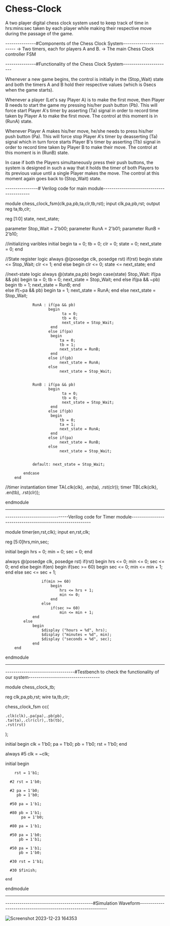 # Chess-Clock
A two player digital chess clock system used to keep track of time in hrs:mins:sec taken by each player while making their respective move during the passage of the game.


---------------#Components of the Chess Clock System-------------------------
-> Two timers, each for players A and B.
-> The main Chess Clock controller FSM


---------------#Functionality of the Chess Clock System-----------------------

Whenever a new game begins, the control is initially in the (Stop_Wait) state and both the timers A and B hold their respective values (which is 0secs when the game starts).

Whenever a player (Let's say Player A) is to make the first move, then Player B needs to start the game my pressing his/her push button (Pb). This will force start Player A's timer by asserting (Ta) signal in order to record time taken by Player A to make the first move. The control at this moment is in (RunA) state.

Whenever Player A makes his/her move, he/she needs to press his/her push button (Pa). This will force stop Player A's timer by deasserting (Ta) signal which in turn force starts Player B's timer by asserting (Tb) signal in order to record time taken by Player B to make their move. The control at this moment is in (RunB) state.

In case if both the Players simultaneously press their push buttons, the system is designed in such a way that it holds the timer of both Players to its previous value until a single Player makes the move. The control at this moment again goes back to (Stop_Wait) state.


----------------# Verilog code for main module------------------------------------------

module chess_clock_fsm(clk,pa,pb,ta,clr,tb,rst);
input clk,pa,pb,rst;
output reg ta,tb,clr;


reg [1:0] state, next_state;

parameter Stop_Wait = 2'b00;
parameter RunA = 2'b01;
parameter RunB = 2'b10;



//initializing varibles
    initial
        begin
            ta = 0;
            tb = 0;
            clr = 0;
            state = 0;
            next_state = 0;
        end


//State register logic
    always @(posedge clk, posedge rst)
        if(rst)
            begin
                state <= Stop_Wait;
                clr <= 1;
            end
        else
            begin
                clr <= 0;
                state <= next_state;
            end
            

//next-state logic
    always @(state,pa,pb)
        begin
            case(state)
                Stop_Wait: if(pa && pb)
                        begin
                            ta = 0;
                            tb = 0;
                            next_state = Stop_Wait;
                        end
                      else if(pa && ~pb)
                        begin
                            tb = 1;
                            next_state = RunB;
                        end    
                      else if(~pa && pb)
                        begin
                            ta = 1;
                            next_state = RunA;
                        end
                      else
                            next_state = Stop_Wait;
           
                RunA : if(pa && pb)
                       begin
                             ta = 0;
                             tb = 0;
                             next_state = Stop_Wait;
                        end 
                       else if(pa)
                        begin
                            ta = 0;
                            tb = 1;
                            next_state = RunB;
                        end
                       else if(pb)
                            next_state = RunA;
                       else
                            next_state = Stop_Wait;
                        
                         
                RunB : if(pa && pb)
                       begin
                             ta = 0;
                             tb = 0;
                             next_state = Stop_Wait;
                        end 
                       else if(pb)
                        begin
                            tb = 0;
                            ta = 1;
                            next_state = RunA;
                        end
                       else if(pa)
                            next_state = RunB;
                       else
                            next_state = Stop_Wait;
                        
                               
                default: next_state = Stop_Wait;
                                  
            endcase
        end
        
//timer instantiation
timer TA(.clk(clk), .en(ta), .rst(clr));
timer TB(.clk(clk), .en(tb), .rst(clr));


endmodule

---------------------------------------------------------------------------------------------------------------------

-------------------------------Verilog code for Timer module----------------------------------------------------------

module timer(en,rst,clk);
input en,rst,clk;

reg [5:0]hrs,min,sec;

initial
    begin
        hrs = 0;
        min = 0;
        sec = 0;
    end

always @(posedge clk, posedge rst)
    if(rst)
        begin
            hrs <= 0;
            min <= 0;
            sec <= 0;
        end
    else
        begin
            if(en)
                begin
                    if(sec >= 60)
                        begin
                            sec <= 0;
                            min <= min + 1;
                        end
                    else
                        sec <= sec + 1;
                        
                    if(min >= 60)
                        begin
                            hrs <= hrs + 1;
                            min <= 0;
                        end
                    else
                        if(sec >= 60)
                            min <= min + 1;
                end
            else
                begin
                    $display ("hours = %d", hrs);
                    $display ("minutes = %d", min);
                    $display ("seconds = %d", sec);
                end
        end
endmodule

------------------------------------------------------------------------------------------------------------------------
----------------------------------#Testbench to check the functionality of our system-----------------------------------

module chess_clock_tb;

reg clk,pa,pb,rst;
wire ta,tb,clr;


chess_clock_fsm cc(
    
    .clk(clk),.pa(pa),.pb(pb),
    .ta(ta),.clr(clr),.tb(tb),
    .rst(rst)        

);


initial 
    begin
        clk = 1'b0;
        pa = 1'b0;
        pb = 1'b0;
        rst = 1'b0;
    end
    
always #5 clk = ~clk;
    
    
initial
    begin
    
        rst = 1'b1;
      
      #2 rst = 1'b0;
      
      #2 pa = 1'b0;
         pb = 1'b0;
          
      #50 pa = 1'b1;
      
      #80 pb = 1'b1;
           pa = 1'b0;
          
      #80 pa = 1'b1;
          
      #50 pa = 1'b0;
          pb = 1'b1;
           
      #50 pa = 1'b1;
          pb = 1'b0;
          
      #30 rst = 1'b1;
           
      #30 $finish;    
                 
    end
    
     
endmodule

-----------------------------------------------------------------------------------------------------------------------------
-------------------------------------------#Simulation Waveform--------------------------------------------------------------


![Screenshot 2023-12-23 164353](https://github.com/Yellowflash-070/Chess-Clock/assets/153358226/67da72d8-ff51-4662-a688-9c8035653729)

